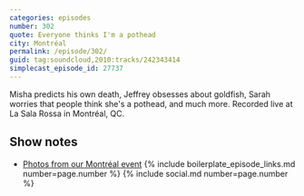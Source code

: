 ```yaml
---
categories: episodes
number: 302
quote: Everyone thinks I'm a pothead
city: Montréal
permalink: /episode/302/
guid: tag:soundcloud,2010:tracks/242343414
simplecast_episode_id: 27737
---
```


Misha predicts his own death, Jeffrey obsesses about goldfish, Sarah worries that people think she's a pothead, and much more. Recorded live at La Sala Rossa in Montréal, QC.

## Show notes
- [Photos from our Montréal event](https://goo.gl/UEoOI3)
{% include boilerplate_episode_links.md number=page.number %}
{% include social.md number=page.number %}